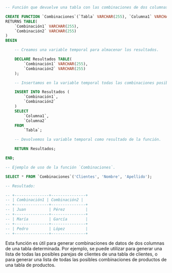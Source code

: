 ```sql
-- Función que devuelve una tabla con las combinaciones de dos columnas de una tabla determinada.

CREATE FUNCTION `Combinaciones`(`Tabla` VARCHAR(255), `Columna1` VARCHAR(255), `Columna2` VARCHAR(255))
RETURNS TABLE(
    `Combinación1` VARCHAR(255),
    `Combinación2` VARCHAR(255)
)
BEGIN

    -- Creamos una variable temporal para almacenar los resultados.

    DECLARE Resultados TABLE(
        `Combinación1` VARCHAR(255),
        `Combinación2` VARCHAR(255)
    );

    -- Insertamos en la variable temporal todas las combinaciones posibles de las dos columnas especificadas.

    INSERT INTO Resultados (
        `Combinación1`,
        `Combinación2`
    )
    SELECT
        `Columna1`,
        `Columna2`
    FROM
        `Tabla`;

    -- Devolvemos la variable temporal como resultado de la función.

    RETURN Resultados;

END;

-- Ejemplo de uso de la función `Combinaciones`.

SELECT * FROM `Combinaciones`('Clientes', 'Nombre', 'Apellido');

-- Resultado:

-- +---------------+---------------+
-- | Combinación1 | Combinación2 |
-- +---------------+---------------+
-- | Juan          | Pérez         |
-- +---------------+---------------+
-- | María         | García        |
-- +---------------+---------------+
-- | Pedro         | López         |
-- +---------------+---------------+
```

Esta función es útil para generar combinaciones de datos de dos columnas de una tabla determinada. Por ejemplo, se puede utilizar para generar una lista de todas las posibles parejas de clientes de una tabla de clientes, o para generar una lista de todas las posibles combinaciones de productos de una tabla de productos.